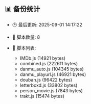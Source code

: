 ## 📊 备份统计

- 🕒 最后更新: 2025-09-01 14:17:22
- 📁 脚本数量: 8
- 📄 脚本列表:

  - IMDb.js (14921 bytes)
  - combined.js (222611 bytes)
  - danmu_auto.js (104345 bytes)
  - danmu_playurl.js (46921 bytes)
  - douban.js (96422 bytes)
  - letterboxd.js (33802 bytes)
  - person_movie.js (7843 bytes)
  - trakt.js (15474 bytes)
